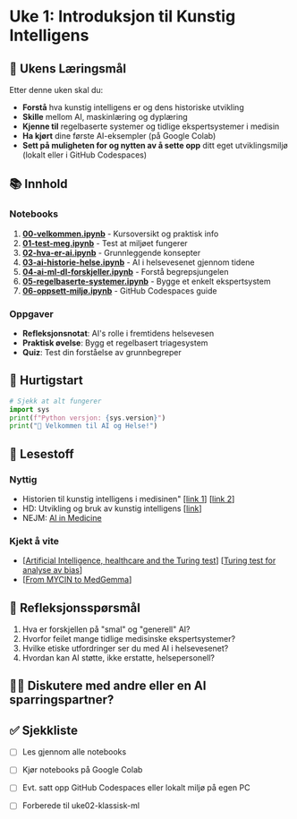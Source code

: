 # Uke 1: Introduksjon til Kunstig Intelligens

## 🎯 Ukens Læringsmål

Etter denne uken skal du:
- **Forstå** hva kunstig intelligens er og dens historiske utvikling
- **Skille** mellom AI, maskinlæring og dyplæring
- **Kjenne til** regelbaserte systemer og tidlige ekspertsystemer i medisin
- **Ha kjørt** dine første AI-eksempler (på Google Colab)
- **Sett på muligheten for og nytten av å sette opp** ditt eget utviklingsmiljø (lokalt eller i GitHub Codespaces)

## 📚 Innhold

### Notebooks
1. **[00-velkommen.ipynb](00-velkommen.ipynb)** - Kursoversikt og praktisk info
2. **[01-test-meg.ipynb](01-test-meg.ipynb)** - Test at miljøet fungerer
3. **[02-hva-er-ai.ipynb](02-hva-er-ai.ipynb)** - Grunnleggende konsepter
4. **[03-ai-historie-helse.ipynb](03-ai-historie-helse.ipynb)** - AI i helsevesenet gjennom tidene
5. **[04-ai-ml-dl-forskjeller.ipynb](04-ai-ml-dl-forskjeller.ipynb)** - Forstå begrepsjungelen
6. **[05-regelbaserte-systemer.ipynb](05-regelbaserte-systemer.ipynb)** - Bygge et enkelt ekspertsystem
7. **[06-oppsett-miljø.ipynb](06-oppsett-miljø.ipynb)** - GitHub Codespaces guide

### Oppgaver
- **Refleksjonsnotat**: AI's rolle i fremtidens helsevesen 
- **Praktisk øvelse**: Bygg et regelbasert triagesystem
- **Quiz**: Test din forståelse av grunnbegreper

## 🚀 Hurtigstart

```python
# Sjekk at alt fungerer
import sys
print(f"Python versjon: {sys.version}")
print("🎉 Velkommen til AI og Helse!")
```



## 📖 Lesestoff

### Nyttig
- Historien til kunstig intelligens i medisinen" [[link 1](https://www.sciencedirect.com/science/article/pii/S0016510720344667)] [[link 2](https://link.springer.com/chapter/10.1007/978-3-031-09108-7_2)]
- HD: Utvikling og bruk av kunstig intelligens [[link](https://www.helsedirektoratet.no/rapporter/status-og-forslag-til-videre-arbeid-med-kunstig-intelligens-ki-i-helse-og-omsorgstjenesten/utvikling-og-bruk-av-kunstig-intelligens)]
- NEJM: [AI in Medicine](https://www.nejm.org/ai-in-medicine)

### Kjekt å vite
- [[Artificial Intelligence, healthcare and the Turing test](https://www.nature.com/articles/d44224-023-00146-x)]  [[Turing test for analyse av bias](https://pubmed.ncbi.nlm.nih.gov/36313215/)]
- [[From MYCIN to MedGemma](https://www.isjtrend.com/article_222739.html)]

## 💭 Refleksjonsspørsmål

1. Hva er forskjellen på "smal" og "generell" AI?
2. Hvorfor feilet mange tidlige medisinske ekspertsystemer?
3. Hvilke etiske utfordringer ser du med AI i helsevesenet?
4. Hvordan kan AI støtte, ikke erstatte, helsepersonell?

## 👩‍🏫 Diskutere med andre  eller en AI sparringspartner?



## ✅ Sjekkliste

- [ ] Les gjennom alle notebooks
- [ ] Kjør notebooks på Google Colab
- [ ] Evt. satt opp GitHub Codespaces eller lokalt miljø på egen PC
- [ ] Forberede til uke02-klassisk-ml



